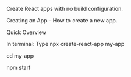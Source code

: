 Create React apps with no build configuration.

Creating an App – How to create a new app.

Quick Overview

In terminal: Type npx create-react-app my-app

cd my-app

npm start
